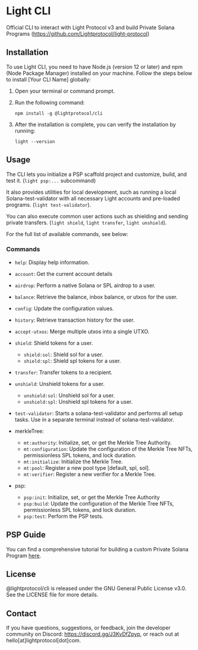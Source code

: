 # Light CLI

Official CLI to interact with Light Protocol v3 and build Private Solana Programs (https://github.com/Lightprotocol/light-protocol)


## Installation

To use Light CLI, you need to have Node.js (version 12 or later) and npm (Node Package Manager) installed on your machine. Follow the steps below to install [Your CLI Name] globally:

1. Open your terminal or command prompt.
2. Run the following command:

   ```shell
   npm install -g @lightprotocol/cli
   ```

3. After the installation is complete, you can verify the installation by running:

   ```shell
   light --version
   ```
   
## Usage

The CLI lets you initialize a PSP scaffold project and customize, build, and test it. (```light psp:...``` subcommand)

It also provides utilities for local development, such as running a local Solana-test-validator with all necessary Light accounts and pre-loaded programs. (```light test-validator```).

You can also execute common user actions such as shielding and sending private transfers. (```light shield```, ```light transfer```, ```light unshield```).

For the full list of available commands, see below:


### Commands

- `help`: Display help information.
- `account`: Get the current account details
- `airdrop`: Perform a native Solana or SPL airdrop to a user.
- `balance`: Retrieve the balance, inbox balance, or utxos for the user.
- `config`: Update the configuration values.
- `history`: Retrieve transaction history for the user.
- `accept-utxos`: Merge multiple utxos into a single UTXO.
- `shield`: Shield tokens for a user.
  - `shield:sol`: Shield sol for a user.
  - `shield:spl`: Shield spl tokens for a user.
- `transfer`: Transfer tokens to a recipient.
- `unshield`: Unshield tokens for a user.
  - `unshield:sol`: Unshield sol for a user.
  - `unshield:spl`: Unshield spl tokens for a user.

- `test-validator`: Starts a solana-test-validator and performs all setup tasks. Use in a separate terminal instead of solana-test-validator.

- merkleTree:
  - `mt:authority`: Initialize, set, or get the Merkle Tree Authority.
  - `mt:configuration`: Update the configuration of the Merkle Tree NFTs, permissionless SPL tokens, and lock duration.
  - `mt:initialize`: Initialize the Merkle Tree.
  - `mt:pool`: Register a new pool type [default, spl, sol].
  - `mt:verifier`: Register a new verifier for a Merkle Tree.

- psp:
  - `psp:init`: Initialize, set, or get the Merkle Tree Authority
  - `psp:build`: Update the configuration of the Merkle Tree NFTs, permissionless SPL tokens, and lock duration.
  - `psp:test`: Perform the PSP tests.

## PSP Guide

You can find a comprehensive tutorial for building a custom Private Solana Program [here](https://docs.lightprotocol.com/getting-started/creating-a-custom-psp).

## License

@lightprotocol/cli is released under the GNU General Public License v3.0. See the LICENSE file for more details.

## Contact

If you have questions, suggestions, or feedback, join the developer community on Discord: https://discord.gg/J3KvDfZpyp, or reach out at hello[at]lightprotocol[dot]com.


